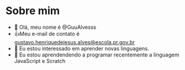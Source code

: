 # Sobre mim

- 👋 Olá, meu nome é @GuuAlvesss
- :+1:Meu e-mail de contato é gustavo.henriquedejesus.alves@escola.pr.gov.br
- 👀 Eu estou interessado em aprender novas linguagens.
- 🌱 Eu estou aprendendendo a programar recentemente a linguagem JavaScript e Scratch

<!---
GuuAlvesss/GuuAlvesss is a ✨ special ✨ repository because its `README.md` (this file) appears on your GitHub profile.
You can click the Preview link to take a look at your changes.
--->
